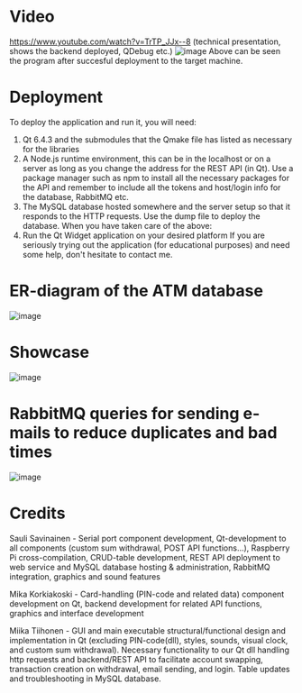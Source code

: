 # Video
https://www.youtube.com/watch?v=TrTP_JJx--8 (technical presentation, shows the backend deployed, QDebug etc.)
![image](https://user-images.githubusercontent.com/87731856/235370505-f55bb69d-74b0-46c7-8c5a-104581b7e93f.png)
Above can be seen the program after succesful deployment to the target machine.
# Deployment
To deploy the application and run it, you will need:
1. Qt 6.4.3 and the submodules that the Qmake file has listed as necessary for the libraries
2. A Node.js runtime environment, this can be in the localhost or on a server as long as you change the address for the REST API (in Qt). Use a package manager such as npm to install all the necessary packages for the API and remember to include all the tokens and host/login info for the database, RabbitMQ etc.
3. The MySQL database hosted somewhere and the server setup so that it responds to the HTTP requests. Use the dump file to deploy the database.
When you have taken care of the above:
4. Run the Qt Widget application on your desired platform
If you are seriously trying out the application (for educational purposes) and need some help, don't hesitate to contact me.

# ER-diagram of the ATM database
![image](https://user-images.githubusercontent.com/87731856/232758358-d00e9a1e-7811-4578-a3de-22a5dc6705fa.png)

# Showcase
![image](https://user-images.githubusercontent.com/87731856/233630613-7da6348a-46cf-4542-b7de-87d91f3a82c0.png)

# RabbitMQ queries for sending e-mails to reduce duplicates and bad times
![image](https://user-images.githubusercontent.com/87731856/234818853-652d5213-91e3-4ef6-8c15-ea7b9d147c94.png)

# Credits

Sauli Savinainen - Serial port component development, Qt-development to all components (custom sum withdrawal, POST API functions...), Raspberry Pi cross-compilation, CRUD-table development, REST API deployment to web service and MySQL database hosting & administration, RabbitMQ integration, graphics and sound features

Mika Korkiakoski - Card-handling (PIN-code and related data) component development on Qt, backend development for related API functions, graphics and interface development

Miika Tiihonen - GUI and main executable structural/functional design and implementation in Qt (excluding PIN-code(dll), styles, sounds, visual clock, and custom sum withdrawal). Necessary functionality to our Qt dll handling http requests and backend/REST API to facilitate account swapping, transaction creation on withdrawal, email sending, and login. Table updates and troubleshooting in MySQL database.
